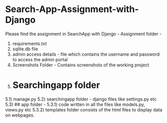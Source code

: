 # Search-App-Assignment-with-Django

Please find the assignment in SearchApp with Django - Assignment folder - 
1) requirements.txt
2) sqlite.db file
3) admin access details - file which contains the username and password to access the admin portal
4) Screenshots Folder - Contains screenshots of the working project
5) # Searchingapp folder
5.1) manage.py
5.2) searchingapp folder - django files like settings.py etc
5.3) ## app folder -
5.3.1) code written in all the files like models.py, views.py etc
5.3.2) templates folder consists of the html files to display data on webpages. 
